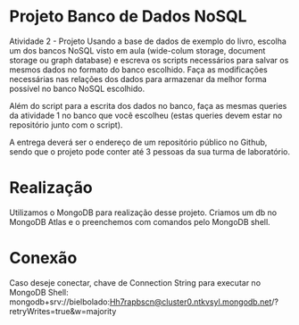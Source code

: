 # Projeto Banco de Dados NoSQL

Atividade 2 - Projeto
Usando a base de dados de exemplo do livro, escolha um dos bancos NoSQL visto em aula (wide-colum storage, document storage ou graph database) e escreva os scripts necessários para salvar os mesmos dados no formato do banco escolhido. Faça as modificações necessárias nas relações dos dados para armazenar da melhor forma possível no banco NoSQL escolhido.

Além do script para a escrita dos dados no banco, faça as mesmas queries da atividade 1 no banco que você escolheu (estas queries devem estar no repositório junto com o script).

A entrega deverá ser o endereço de um repositório público no Github, sendo que o projeto pode conter até 3 pessoas da sua turma de laboratório.


# Realização

Utilizamos o MongoDB para realização desse projeto. Criamos um db no MongoDB Atlas e o preenchemos com comandos pelo MongoDB shell.


# Conexão

Caso deseje conectar, chave de Connection String para executar no MongoDB Shell: mongodb+srv://bielbolado:Hh7rapbscn@cluster0.ntkvsyl.mongodb.net/?retryWrites=true&w=majority
